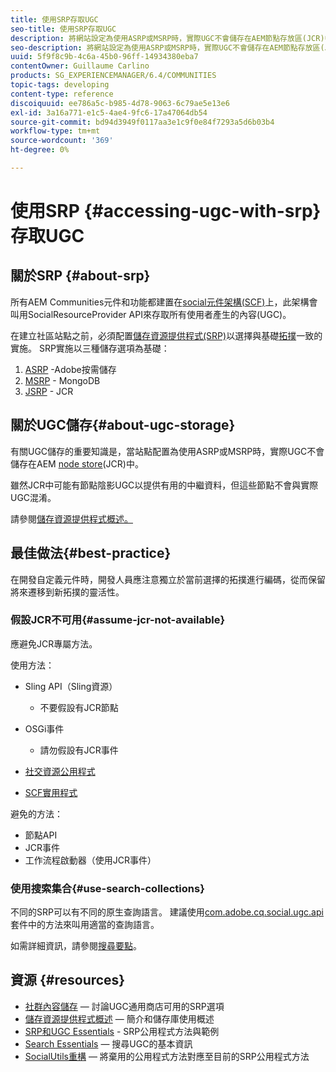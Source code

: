 ```yaml
---
title: 使用SRP存取UGC
seo-title: 使用SRP存取UGC
description: 將網站設定為使用ASRP或MSRP時，實際UGC不會儲存在AEM節點存放區(JCR)中
seo-description: 將網站設定為使用ASRP或MSRP時，實際UGC不會儲存在AEM節點存放區(JCR)中
uuid: 5f9f8c9b-4c6a-45b0-96ff-14934380eba7
contentOwner: Guillaume Carlino
products: SG_EXPERIENCEMANAGER/6.4/COMMUNITIES
topic-tags: developing
content-type: reference
discoiquuid: ee786a5c-b985-4d78-9063-6c79ae5e13e6
exl-id: 3a16a771-e1c5-4ae4-9fc6-17a47064db54
source-git-commit: bd94d3949f0117aa3e1c9f0e84f7293a5d6b03b4
workflow-type: tm+mt
source-wordcount: '369'
ht-degree: 0%

---
```


# 使用SRP {#accessing-ugc-with-srp}存取UGC

## 關於SRP {#about-srp}

所有AEM Communities元件和功能都建置在[social元件架構(SCF)](scf.md)上，此架構會叫用SocialResourceProvider API來存取所有使用者產生的內容(UGC)。

在建立社區站點之前，必須配置[儲存資源提供程式(SRP)](working-with-srp.md)以選擇與基礎[拓撲](topologies.md)一致的實施。 SRP實施以三種儲存選項為基礎：

1. [ASRP](asrp.md)  -Adobe按需儲存
2. [MSRP](msrp.md)  - MongoDB
3. [JSRP](jsrp.md)  - JCR

## 關於UGC儲存{#about-ugc-storage}

有關UGC儲存的重要知識是，當站點配置為使用ASRP或MSRP時，實際UGC不會儲存在AEM [node store](../../help/sites-deploying/data-store-config.md)(JCR)中。

雖然JCR中可能有節點陰影UGC以提供有用的中繼資料，但這些節點不會與實際UGC混淆。

請參閱[儲存資源提供程式概述。](srp.md)

## 最佳做法{#best-practice}

在開發自定義元件時，開發人員應注意獨立於當前選擇的拓撲進行編碼，從而保留將來遷移到新拓撲的靈活性。

### 假設JCR不可用{#assume-jcr-not-available}

應避免JCR專屬方法。

使用方法：

* Sling API（Sling資源）
   * 不要假設有JCR節點

* OSGi事件
   * 請勿假設有JCR事件

* [社交資源公用程式](socialutils.md#socialresourceutilities-package)
* [SCF實用程式](socialutils.md#scfutilities-package)

避免的方法：

* 節點API
* JCR事件
* 工作流程啟動器（使用JCR事件）

### 使用搜索集合{#use-search-collections}

不同的SRP可以有不同的原生查詢語言。 建議使用[com.adobe.cq.social.ugc.api](https://helpx.adobe.com/experience-manager/6-4/sites/developing/using/reference-materials/javadoc/com/adobe/cq/social/ugc/api/package-summary.html)套件中的方法來叫用適當的查詢語言。

如需詳細資訊，請參閱[搜尋要點](search-implementation.md)。

## 資源 {#resources}

* [社群內容儲存](working-with-srp.md)  — 討論UGC通用商店可用的SRP選項
* [儲存資源提供程式概述](srp.md)  — 簡介和儲存庫使用概述
* [SRP和UGC Essentials](srp-and-ugc.md)  - SRP公用程式方法與範例
* [Search Essentials](search-implementation.md)  — 搜尋UGC的基本資訊
* [SocialUtils重構](socialutils.md)  — 將棄用的公用程式方法對應至目前的SRP公用程式方法
